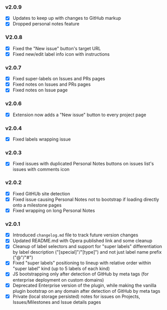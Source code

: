 ### v2.0.9

- [x] Updates to keep up with changes to GitHub markup
- [x] Dropped personal notes feature

### V2.0.8

- [x] Fixed the "New issue" button's target URL
- [x] Fixed new/edit label info icon with instructions

### v2.0.7

- [x] Fixed super-labels on Issues and PRs pages
- [x] Fixed notes on Issues and PRs pages
- [x] Fixed notes on Issue page

### v2.0.6

- [x] Extension now adds a "New issue" button to every project page

### v2.0.4

- [x] Fixed labels wrapping issue

### v2.0.3

- [x] Fixed issues with duplicated Personal Notes buttons on issues list's issues with comments icon

### v2.0.2

- [x] Fixed GitHUb site detection
- [x] Fixed issue causing Personal Notes not to bootstrap if loading directly onto a milestone pages
- [x] Fixed wrapping on long Personal Notes

### v2.0.1

- [x] Introduced `changelog.md` file to track future version changes
- [x] Updated README.md with Opera published link and some cleanup
- [x] Cleanup of label selectors and support for "super labels" differentiation by label description ("[special]"/"[type]") and not just label name prefix ("@"/"#")
- [x] Fixed "super labels" positioning to lineup with relative order within "super label" kind (up to 5 labels of each kind)
- [x] JS bootstrapping only after detection of GitHub by meta tags (for enterprise deployment on custom domains)
- [x] Deprecated Enterprise version of the plugin, while making the vanilla plugin bootstrap on any domain after detection of GitHub by meta tags
- [x] Private (local storage persisted) notes for issues on Projects, Issues/Milestones and Issue details pages
